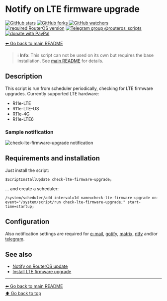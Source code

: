 Notify on LTE firmware upgrade
==============================

[![GitHub stars](https://img.shields.io/github/stars/eworm-de/routeros-scripts?logo=GitHub&style=flat&color=red)](https://github.com/eworm-de/routeros-scripts/stargazers)
[![GitHub forks](https://img.shields.io/github/forks/eworm-de/routeros-scripts?logo=GitHub&style=flat&color=green)](https://github.com/eworm-de/routeros-scripts/network)
[![GitHub watchers](https://img.shields.io/github/watchers/eworm-de/routeros-scripts?logo=GitHub&style=flat&color=blue)](https://github.com/eworm-de/routeros-scripts/watchers)
[![required RouterOS version](https://img.shields.io/badge/RouterOS-7.15-yellow?style=flat)](https://mikrotik.com/download/changelogs/)
[![Telegram group @routeros_scripts](https://img.shields.io/badge/Telegram-%40routeros__scripts-%2326A5E4?logo=telegram&style=flat)](https://t.me/routeros_scripts)
[![donate with PayPal](https://img.shields.io/badge/Like_it%3F-Donate!-orange?logo=githubsponsors&logoColor=orange&style=flat)](https://www.paypal.com/cgi-bin/webscr?cmd=_s-xclick&hosted_button_id=A4ZXBD6YS2W8J)

[⬅️ Go back to main README](../README.md)

> ℹ️ **Info**: This script can not be used on its own but requires the base
> installation. See [main README](../README.md) for details.

Description
-----------

This script is run from scheduler periodically, checking for LTE firmware
upgrades. Currently supported LTE hardware:

* R11e-LTE
* R11e-LTE-US
* R11e-4G
* R11e-LTE6

### Sample notification

![check-lte-firmware-upgrade notification](check-lte-firmware-upgrade.d/notification.avif)

Requirements and installation
-----------------------------

Just install the script:

    $ScriptInstallUpdate check-lte-firmware-upgrade;

... and create a scheduler:

    /system/scheduler/add interval=1d name=check-lte-firmware-upgrade on-event="/system/script/run check-lte-firmware-upgrade;" start-time=startup;

Configuration
-------------

Also notification settings are required for
[e-mail](mod/notification-email.md),
[gotify](mod/notification-gotify.md),
[matrix](mod/notification-matrix.md),
[ntfy](mod/notification-ntfy.md) and/or
[telegram](mod/notification-telegram.md).

See also
--------

* [Notify on RouterOS update](check-routeros-update.md)
* [Install LTE firmware upgrade](unattended-lte-firmware-upgrade.md)

---
[⬅️ Go back to main README](../README.md)  
[⬆️ Go back to top](#top)

